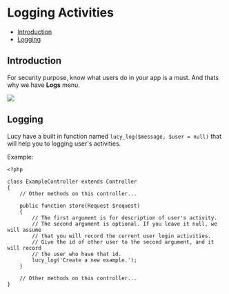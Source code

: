 # Logging Activities

- [Introduction](#introduction)
- [Logging](#logging)

<a name="introduction"></a>
## Introduction

For security purpose, know what users do in your app is a must. And thats why we have **Logs** menu.

<img src="/storage/docs/logs.jpeg" class="img-responsive img-rounded">

<a name="logging"></a>
## Logging

Lucy have a built in function named `lucy_log($message, $user = null)` that will help you to logging user's activities.

Example:

```
<?php

class ExampleController extends Controller
{
    // Other methods on this controller...

    public function store(Request $request)
    {
        // The first argument is for description of user's activity.
        // The second argument is optional. If you leave it null, we will assume
        // that you will record the current user login activities.
        // Give the id of other user to the second argument, and it will record
        // the user who have that id.
        lucy_log('Create a new example.');
    }

    // Other methods on this controller...
}

```
